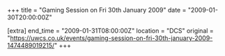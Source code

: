 +++
title = "Gaming Session on Fri 30th January 2009"
date = "2009-01-30T20:00:00Z"

[extra]
end_time = "2009-01-31T08:00:00Z"
location = "DCS"
original = "https://uwcs.co.uk/events/gaming-session-on-fri-30th-january-2009-1474489019215/"
+++



